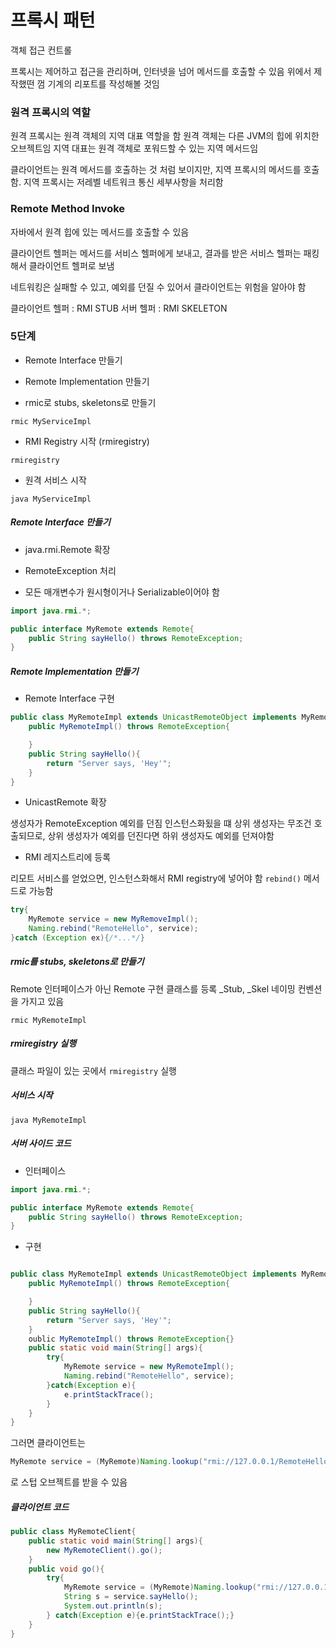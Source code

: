 # 프록시 패턴

객체 접근 컨트롤

프록시는 제어하고 접근을 관리하며, 인터넷을 넘어 메서드를 호출할 수 있음
위에서 제작했떤 껌 기계의 리포트를 작성해볼 것임

### 원격 프록시의 역할

원격 프록시는 원격 객체의 지역 대표 역할을 함
원격 객체는 다른 JVM의 힙에 위치한 오브젝트임
지역 대표는 원격 객체로 포워드할 수 있는 지역 메서드임

클라이언트는 원격 메서드를 호출하는 것 처럼 보이지만, 지역 프록시의 메서드를 호출함. 지역 프록시는 저레벨 네트워크 통신 세부사항을 처리함

### Remote Method Invoke

자바에서 원격 힙에 있는 메서드를 호출할 수 있음

클라이언트 헬퍼는 메서드를 서비스 헬퍼에게 보내고, 결과를 받은 서비스 헬퍼는 패킹해서 클라이언트 헬퍼로 보냄

네트워킹은 실패할 수 있고, 예외를 던질 수 있어서 클라이언트는 위험을 알아야 함

클라이언트 헬퍼 : RMI STUB
서버 헬퍼 : RMI SKELETON

### 5단계

* Remote Interface 만들기

* Remote Implementation 만들기

* rmic로 stubs, skeletons로 만들기

`rmic MyServiceImpl`

* RMI Registry 시작 (rmiregistry)

`rmiregistry`

* 원격 서비스 시작

`java MyServiceImpl`

##### Remote Interface 만들기

* java.rmi.Remote 확장

* RemoteException 처리

* 모든 매개변수가 원시형이거나 Serializable이어야 함

```java
import java.rmi.*;

public interface MyRemote extends Remote{
    public String sayHello() throws RemoteException;
}
```

##### Remote Implementation 만들기

* Remote Interface 구현

```java
public class MyRemoteImpl extends UnicastRemoteObject implements MyRemote{
    public MyRemoteImpl() throws RemoteException{

    }
    public String sayHello(){
        return "Server says, 'Hey'";
    }
}
```

* UnicastRemote 확장

생성자가 RemoteException 예외를 던짐
인스턴스화됬을 떄 상위 생성자는 무조건 호출되므로, 상위 생성자가 예외를 던진다면 하위 생성자도 예외를 던져야함

* RMI 레지스트리에 등록

리모트 서비스를 얻었으면, 인스턴스화해서 RMI registry에 넣어야 함
`rebind()` 메서드로 가능함

```java
try{
    MyRemote service = new MyRemoveImpl();
    Naming.rebind("RemoteHello", service);
}catch (Exception ex){/*...*/}
```

##### rmic를 stubs, skeletons로 만들기

Remote 인터페이스가 아닌 Remote 구현 클래스를 등록
_Stub, _Skel 네이밍 컨벤션을 가지고 있음

`rmic MyRemoteImpl`

##### rmiregistry 실행

클래스 파일이 있는 곳에서 `rmiregistry` 실행

##### 서비스 시작

`java MyRemoteImpl`

##### 서버 사이드 코드

* 인터페이스

```java
import java.rmi.*;

public interface MyRemote extends Remote{
    public String sayHello() throws RemoteException;
}
```

* 구현

```java

public class MyRemoteImpl extends UnicastRemoteObject implements MyRemote{
    public MyRemoteImpl() throws RemoteException{

    }
    public String sayHello(){
        return "Server says, 'Hey'";
    }
    oublic MyRemoteImpl() throws RemoteException{}
    public static void main(String[] args){
        try{
            MyRemote service = new MyRemoteImpl();
            Naming.rebind("RemoteHello", service);
        }catch(Exception e){
            e.printStackTrace();
        }
    }
}
```

그러면 클라이언트는

```java
MyRemote service = (MyRemote)Naming.lookup("rmi://127.0.0.1/RemoteHello");
```
로 스텁 오브젝트를 받을 수 있음

##### 클라이언트 코드

```java
public class MyRemoteClient{
    public static void main(String[] args){
        new MyRemoteClient().go();
    }
    public void go(){
        try{
            MyRemote service = (MyRemote)Naming.lookup("rmi://127.0.0.1/RemoteHello");
            String s = service.sayHello();
            System.out.println(s);
        } catch(Exception e){e.printStackTrace();}
    }
}
```


